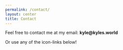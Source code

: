 ```yaml
---
permalink: /contact/
layout: center
title: Contact
---
```



Feel free to contact me at my email: __kyle@kyles.world__


Or use any of the icon-links below!
